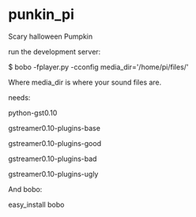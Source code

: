 punkin_pi
=========

Scary halloween Pumpkin

run the development server:

$ bobo -fplayer.py -cconfig media_dir='/home/pi/files/'

Where media_dir is where your sound files are.

needs:

python-gst0.10

gstreamer0.10-plugins-base

gstreamer0.10-plugins-good

gstreamer0.10-plugins-bad

gstreamer0.10-plugins-ugly

And bobo:

easy_install bobo
